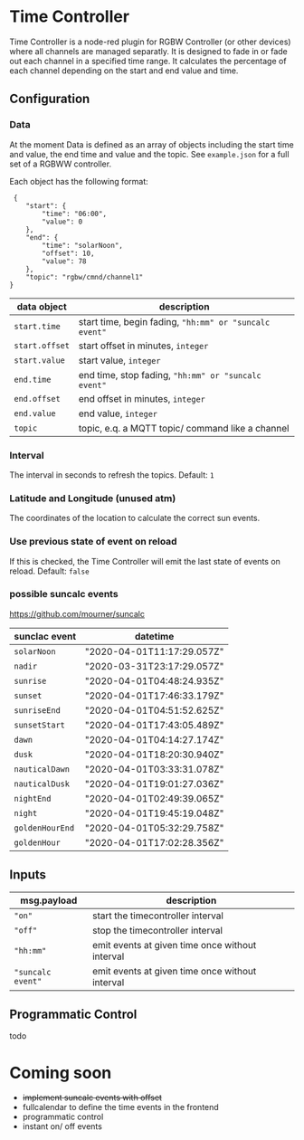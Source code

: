 # Time Controller

Time Controller is a node-red plugin for RGBW Controller (or other devices) where all channels are managed separatly. It is designed to fade in or fade out each channel in a specified time range. It calculates the percentage of each channel depending on the start and end value and time.

## Configuration

### Data

At the moment Data is defined as an array of objects including the start time and value, the end time and value and the topic. See `example.json` for a full set of a RGBWW controller.

Each object has the following format:   

     {
        "start": {
            "time": "06:00",
            "value": 0
        },
        "end": {
            "time": "solarNoon",
            "offset": 10,
            "value": 78
        },
        "topic": "rgbw/cmnd/channel1"
    }

| data object    | description                                                 |
| -------------- | ----------------------------------------------------------- |
| `start.time`   | start time, begin fading, `"hh:mm" or "suncalc event"`      |
| `start.offset` | start offset in minutes, `integer`                          |
| `start.value`  | start value, `integer`                                      |
| `end.time`     | end time, stop fading, `"hh:mm" or "suncalc event"`         |
| `end.offset`   | end offset in minutes, `integer`                            |
| `end.value`    | end value, `integer`                                        |
| `topic`        | topic, e.q. a MQTT topic/ command like a channel            |

### Interval

The interval in seconds to refresh the topics. Default: `1`   

### Latitude and Longitude (unused atm)

The coordinates of the location to calculate the correct sun events.

### Use previous state of event on reload

If this is checked, the Time Controller will emit the last state of events on reload. Default: `false`    

### possible suncalc events

https://github.com/mourner/suncalc

| sunclac event   | datetime                   |
| --------------- | -------------------------- |
| `solarNoon`     | "2020-04-01T11:17:29.057Z" |
| `nadir`         | "2020-03-31T23:17:29.057Z" |
| `sunrise`       | "2020-04-01T04:48:24.935Z" |
| `sunset`        | "2020-04-01T17:46:33.179Z" |
| `sunriseEnd`    | "2020-04-01T04:51:52.625Z" |
| `sunsetStart`   | "2020-04-01T17:43:05.489Z" |
| `dawn`          | "2020-04-01T04:14:27.174Z" |
| `dusk`          | "2020-04-01T18:20:30.940Z" |
| `nauticalDawn`  | "2020-04-01T03:33:31.078Z" |
| `nauticalDusk`  | "2020-04-01T19:01:27.036Z" |
| `nightEnd`      | "2020-04-01T02:49:39.065Z" |
| `night`         | "2020-04-01T19:45:19.048Z" |
| `goldenHourEnd` | "2020-04-01T05:32:29.758Z" |
| `goldenHour`    | "2020-04-01T17:02:28.356Z" |

## Inputs

| msg.payload       | description                                       |
| ----------------- | ------------------------------------------------- |
| `"on"`            | start the timecontroller interval                 |
| `"off"`           | stop the timecontroller interval                  |
| `"hh:mm"`         | emit events at given time once without interval   |
| `"suncalc event"` | emit events at given time once without interval   | 

## Programmatic Control

todo


# Coming soon

- ~~implement suncalc events with offset~~
- fullcalendar to define the time events in the frontend
- programmatic control
- instant on/ off events
